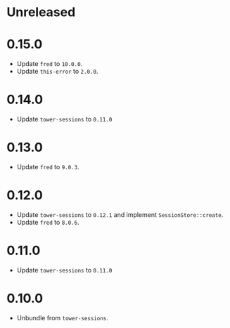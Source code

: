 # Unreleased

# 0.15.0

- Update `fred` to `10.0.0`.
- Update `this-error` to `2.0.0`.

# 0.14.0

- Update `tower-sessions` to `0.11.0`

# 0.13.0

- Update `fred` to `9.0.3`.

# 0.12.0

- Update `tower-sessions` to `0.12.1` and implement `SessionStore::create`.
- Update `fred` to `8.0.6`.

# 0.11.0

- Update `tower-sessions` to `0.11.0`

# 0.10.0

- Unbundle from `tower-sessions`.
